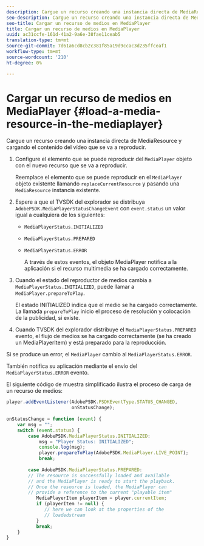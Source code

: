 ```yaml
---
description: Cargue un recurso creando una instancia directa de MediaResource y cargando el contenido del vídeo que se va a reproducir.
seo-description: Cargue un recurso creando una instancia directa de MediaResource y cargando el contenido del vídeo que se va a reproducir.
seo-title: Cargar un recurso de medios en MediaPlayer
title: Cargar un recurso de medios en MediaPlayer
uuid: ac31ccfe-161d-41a2-9a6e-38fae11ceab5
translation-type: tm+mt
source-git-commit: 7d61a6cd8cb2c381f85a19d9ccac3d235ffceaf1
workflow-type: tm+mt
source-wordcount: '210'
ht-degree: 0%

---
```



# Cargar un recurso de medios en MediaPlayer {#load-a-media-resource-in-the-mediaplayer}

Cargue un recurso creando una instancia directa de MediaResource y cargando el contenido del vídeo que se va a reproducir.

1. Configure el elemento que se puede reproducir del `MediaPlayer` objeto con el nuevo recurso que se va a reproducir.

   Reemplace el elemento que se puede reproducir en el `MediaPlayer` objeto existente llamando `replaceCurrentResource` y pasando una `MediaResource` instancia existente.

1. Espere a que el TVSDK del explorador se distribuya `AdobePSDK.MediaPlayerStatusChangeEvent` con `event.status` un valor igual a cualquiera de los siguientes:

   * `MediaPlayerStatus.INITIALIZED`
   * `MediaPlayerStatus.PREPARED`
   * `MediaPlayerStatus.ERROR`

      A través de estos eventos, el objeto MediaPlayer notifica a la aplicación si el recurso multimedia se ha cargado correctamente.

1. Cuando el estado del reproductor de medios cambia a `MediaPlayerStatus.INITIALIZED`, puede llamar a `MediaPlayer.prepareToPlay`.

   El estado INITIALIZED indica que el medio se ha cargado correctamente. La llamada `prepareToPlay` inicio el proceso de resolución y colocación de la publicidad, si existe.
1. Cuando TVSDK del explorador distribuye el `MediaPlayerStatus.PREPARED` evento, el flujo de medios se ha cargado correctamente (se ha creado un MediaPlayerItem) y está preparado para la reproducción.

Si se produce un error, el `MediaPlayer` cambio al `MediaPlayerStatus.ERROR`.

También notifica su aplicación mediante el envío del `MediaPlayerStatus.ERROR` evento.

><!--<a id="example_3774607C6F08473282CF0CB7F3D82373"></a>-->


El siguiente código de muestra simplificado ilustra el proceso de carga de un recurso de medios:

```js
player.addEventListener(AdobePSDK.PSDKEventType.STATUS_CHANGED,  
                        onStatusChange); 
 
onStatusChange = function (event) { 
    var msg = ""; 
    switch (event.status) { 
        case AdobePSDK.MediaPlayerStatus.INITIALIZED: 
            msg = "Player Status: INITIALIZED"; 
            console.log(msg); 
            player.prepareToPlay(AdobePSDK.MediaPlayer.LIVE_POINT); 
            break; 
 
        case AdobePSDK.MediaPlayerStatus.PREPARED: 
        // The resource is successfully loaded and available 
        // and the MediaPlayer is ready to start the playback. 
        // Once the resource is loaded, the MediaPlayer can 
        // provide a reference to the current "playable item" 
           MediaPlayerItem playerItem = player.currentItem; 
           if (playerItem != null) {  
              // here we can look at the properties of the  
              // loadedstream 
           } 
           break; 
    } 
}
```
